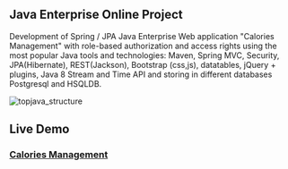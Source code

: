 ## Java Enterprise Online Project 

Development of Spring / JPA Java Enterprise Web application "Calories Management"  with role-based authorization and access rights using the most popular Java tools and technologies: Maven, Spring MVC, Security, JPA(Hibernate), REST(Jackson), Bootstrap (css,js), datatables, jQuery + plugins, Java 8 Stream and Time API and storing in different databases Postgresql and HSQLDB.

![topjava_structure](https://user-images.githubusercontent.com/13649199/27433714-8294e6fe-575e-11e7-9c41-7f6e16c5ebe5.jpg)

## Live Demo
### <a href="http://caloriesmgmtapp.herokuapp.com/">Calories Management</a>
